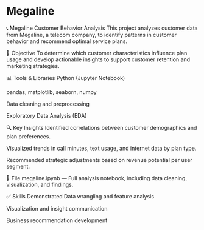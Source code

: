 # Megaline
📞 Megaline Customer Behavior Analysis
This project analyzes customer data from Megaline, a telecom company, to identify patterns in customer behavior and recommend optimal service plans.

🧠 Objective
To determine which customer characteristics influence plan usage and develop actionable insights to support customer retention and marketing strategies.

📊 Tools & Libraries
Python (Jupyter Notebook)

pandas, matplotlib, seaborn, numpy

Data cleaning and preprocessing

Exploratory Data Analysis (EDA)

🔍 Key Insights
Identified correlations between customer demographics and plan preferences.

Visualized trends in call minutes, text usage, and internet data by plan type.

Recommended strategic adjustments based on revenue potential per user segment.

📁 File
megaline.ipynb — Full analysis notebook, including data cleaning, visualization, and findings.

✅ Skills Demonstrated
Data wrangling and feature analysis

Visualization and insight communication

Business recommendation development
